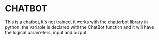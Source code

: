 <h1>CHATBOT</h1>

This is a chatbot, it's not trained, it works with the chatterbot library in python.
the variable is declared with the ChatBot function and it will have the logical parameters, input and output.
